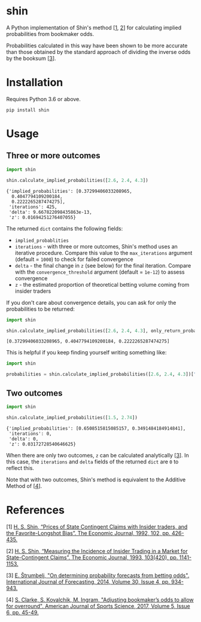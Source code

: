 # shin

A Python implementation of Shin's method [[1](#1), [2](#2)] for calculating implied probabilities from bookmaker odds.

Probabilities calculated in this way have been shown to be more accurate than those obtained by the standard approach
of dividing the inverse odds by the booksum [[3](#3)].

# Installation

Requires Python 3.6 or above.

```
pip install shin
```

# Usage

## Three or more outcomes

```python
import shin

shin.calculate_implied_probabilities([2.6, 2.4, 4.3])
```

```
{'implied_probabilities': [0.37299406033208965,
  0.4047794109200184,
  0.2222265287474275],
 'iterations': 425,
 'delta': 9.667822098435863e-13,
 'z': 0.01694251276407055}
```

The returned `dict` contains the following fields:

* `implied_probablities`
* `iterations` - with three or more outcomes, Shin's method uses an iterative procedure. Compare this value to the
`max_iterations` argument (default = `1000`) to check for failed convergence
* `delta` - the final change in `z` (see below) for the final iteration. Compare with the `convergence_threshold`
argument (default = `1e-12`) to assess convergence
* `z` - the estimated proportion of theoretical betting volume coming from insider traders

If you don't care about convergence details, you can ask for only the probabilities to be returned:

```python
import shin

shin.calculate_implied_probabilities([2.6, 2.4, 4.3], only_return_probabilities=True)
```

```
[0.37299406033208965, 0.4047794109200184, 0.2222265287474275]
```

This is helpful if you keep finding yourself writing something like:

```python
import shin

probabilities = shin.calculate_implied_probabilities([2.6, 2.4, 4.3])["implied_probabilities"]
```

## Two outcomes 

```python
import shin

shin.calculate_implied_probabilities([1.5, 2.74])
```

```
{'implied_probabilities': [0.6508515815085157, 0.3491484184914841],
 'iterations': 0,
 'delta': 0,
 'z': 0.03172728540646625}
```

When there are only two outcomes, `z` can be calculated analytically [[3](#3)]. In this case, the `iterations` and
`delta` fields of the returned `dict` are `0` to reflect this.

Note that with two outcomes, Shin's method is equivalent to the Additive Method of [[4](#4)].  

# References

<a id="1">[1]</a> 
[H. S. Shin, “Prices of State Contingent Claims with Insider
traders, and the Favorite-Longshot Bias”. The Economic
Journal, 1992, 102, pp. 426-435.](https://doi.org/10.2307/2234526)

<a id="2">[2]</a> 
[H. S. Shin, “Measuring the Incidence of Insider Trading in a
Market for State-Contingent Claims”. The Economic Journal,
1993, 103(420), pp. 1141-1153.](https://doi.org/10.2307/2234240)

<a id="3">[3]</a>
[E. Štrumbelj, "On determining probability forecasts from betting odds".
International Journal of Forecasting, 2014, Volume 30, Issue 4,
pp. 934-943.](https://doi.org/10.1016/j.ijforecast.2014.02.008)

<a id="3">[4]</a>
[S. Clarke, S. Kovalchik, M. Ingram, "Adjusting bookmaker’s odds to allow for
overround". American Journal of Sports Science, 2017, Volume 5, Issue 6,
pp. 45-49.](https://doi.org/10.11648/j.ajss.20170506.12)